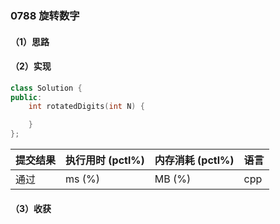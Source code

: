 ### 0788 旋转数字

#### （1）思路

#### （2）实现

```cpp
class Solution {
public:
    int rotatedDigits(int N) {

    }
};
```

| 提交结果 | 执行用时 (pctl%) | 内存消耗 (pctl%) | 语言 |
|:---------|:-----------------|:-----------------|:-----|
| 通过     |  ms (%)   |  MB (%)  | cpp  |

#### （3）收获
